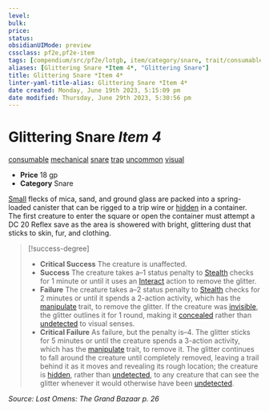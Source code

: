 ```yaml
---
level:
bulk:
price:
status:
obsidianUIMode: preview
cssclass: pf2e,pf2e-item
tags: [compendium/src/pf2e/lotgb, item/category/snare, trait/consumable, trait/mechanical, trait/snare, trait/trap, trait/uncommon, trait/visual]
aliases: [Glittering Snare *Item 4*, "Glittering Snare"]
title: Glittering Snare *Item 4*
linter-yaml-title-alias: Glittering Snare *Item 4*
date created: Monday, June 19th 2023, 5:15:09 pm
date modified: Thursday, June 29th 2023, 5:30:56 pm
---
```


# Glittering Snare *Item 4*

[consumable](rules/traits/consumable.md) [mechanical](rules/traits/mechanical.md) [snare](rules/traits/snare.md) [trap](rules/traits/trap.md) [uncommon](rules/traits/uncommon.md) [visual](rules/traits/visual.md)  

- **Price** 18 gp
- **Category** Snare

[Small](rules/traits/small-b1.md) flecks of mica, sand, and ground glass are packed into a spring-loaded canister that can be rigged to a trip wire or [hidden](rules/conditions.md#Hidden) in a container. The first creature to enter the square or open the container must attempt a DC 20 Reflex save as the area is showered with bright, glittering dust that sticks to skin, fur, and clothing.

> [!success-degree]
> - **Critical Success** The creature is unaffected.
> - **Success** The creature takes a–1 status penalty to [Stealth](compendium/skills.md#Stealth) checks for 1 minute or until it uses an [Interact](rules/actions/interact.md) action to remove the glitter.
> - **Failure** The creature takes a–2 status penalty to [Stealth](compendium/skills.md#Stealth) checks for 2 minutes or until it spends a 2-action activity, which has the [manipulate](rules/traits/manipulate.md) trait, to remove the glitter. If the creature was [invisible](rules/conditions.md#Invisible), the glitter outlines it for 1 round, making it [concealed](rules/conditions.md#Concealed) rather than [undetected](rules/conditions.md#Undetected) to visual senses.
> - **Critical Failure** As failure, but the penalty is–4. The glitter sticks for 5 minutes or until the creature spends a 3-action activity, which has the [manipulate](rules/traits/manipulate.md) trait, to remove it. The glitter continues to fall around the creature until completely removed, leaving a trail behind it as it moves and revealing its rough location; the creature is [hidden](rules/conditions.md#Hidden), rather than [undetected](rules/conditions.md#Undetected), to any creature that can see the glitter whenever it would otherwise have been [undetected](rules/conditions.md#Undetected).

*Source: Lost Omens: The Grand Bazaar p. 26*
